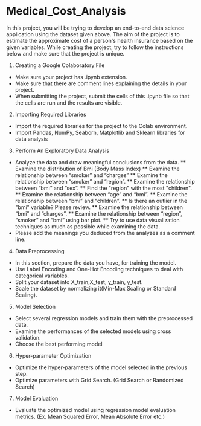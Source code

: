 # Medical_Cost_Analysis
In this project, you will be trying to develop an end-to-end data science application using the
dataset given above. The aim of the project is to estimate the approximate cost of a person's
health insurance based on the given variables. While creating the project, try to follow the
instructions below and make sure that the project is unique.
1. Creating a Google Colaboratory File
  * Make sure your project has .ipynb extension.
  * Make sure that there are comment lines explaining the details in your project.
  * When submitting the project, submit the cells of this .ipynb file so that the cells are run and the results are visible.
2. Importing Required Libraries
  * Import the required libraries for the project to the Colab environment.
  * Import Pandas, NumPy, Seaborn, Matplotlib and Sklearn libraries for data analysis
3. Perform An Exploratory Data Analysis
  * Analyze the data and draw meaningful conclusions from the data.
    ** Examine the distribution of Bmi (Body Mass Index)
    ** Examine the relationship between “smoker” and “charges”
    ** Examine the relationship between “smoker” and “region”.
    ** Examine the relationship between “bmi” and “sex”.
    ** Find the "region" with the most "children".
    ** Examine the relationship between “age” and “bmi”.
    ** Examine the relationship between “bmi” and “children”.
    ** Is there an outlier in the "bmi" variable? Please review.
    ** Examine the relationship between “bmi” and “charges”.
    ** Examine the relationship between “region”, “smoker” and “bmi” using bar plot.
  ** Try to use data visualization techniques as much as possible while examining the data.
* Please add the meanings you deduced from the analyzes as a comment line.
4. Data Preprocessing
  * In this section, prepare the data you have, for training the model.
  * Use Label Encoding and One-Hot Encoding techniques to deal with categorical variables.
  * Split your dataset into X_train,X_test, y_train, y_test.
  * Scale the dataset by normalizing it(Min-Max Scaling or Standard Scaling).
5. Model Selection
  * Select several regression models and train them with the preprocessed data.
  * Examine the performances of the selected models using cross validation.
  * Choose the best performing model
6. Hyper-parameter Optimization
  * Optimize the hyper-parameters of the model selected in the previous step.
  * Optimize parameters with Grid Search. (Grid Search or Randomized Search)
7. Model Evaluation
  * Evaluate the optimized model using regression model evaluation metrics. (Ex. Mean Squared Error, Mean Absolute Error etc.)
